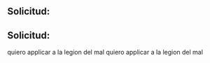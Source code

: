 ## Solicitud:

## Solicitud:


quiero applicar a la legion del mal 
quiero applicar a la legion del mal 